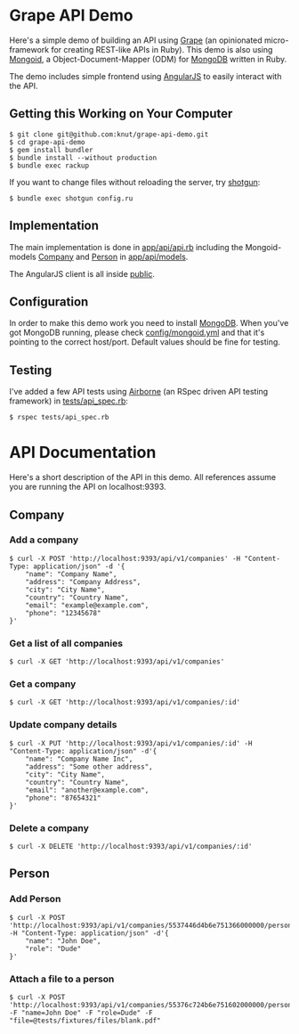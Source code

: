 # Grape API Demo

Here's a simple demo of building an API using [Grape](http://intridea.github.io/grape/) (an opinionated micro-framework for creating REST-like APIs in Ruby). This demo is also using [Mongoid](http://mongoid.org/), a Object-Document-Mapper (ODM) for [MongoDB](https://www.mongodb.org/) written in Ruby.

The demo includes simple frontend using [AngularJS](https://angularjs.org/) to easily interact with the API.

## Getting this Working on Your Computer

	$ git clone git@github.com:knut/grape-api-demo.git
	$ cd grape-api-demo
	$ gem install bundler
	$ bundle install --without production
	$ bundle exec rackup

If you want to change files without reloading the server, try [shotgun](https://github.com/rtomayko/shotgun):
	
	$ bundle exec shotgun config.ru

## Implementation

The main implementation is done in [app/api/api.rb](app/api/api.rb) including the Mongoid-models [Company](api/models/company.rb) and [Person](api/models/person.rb) in [app/api/models](app/api/models).

The AngularJS client is all inside [public](public/).

## Configuration

In order to make this demo work you need to install [MongoDB](https://www.mongodb.org/). When you've got MongoDB running, please check [config/mongoid.yml](config/mongoid.yml) and that it's pointing to the correct host/port. Default values should be fine for testing.

## Testing

I've added a few API tests using [Airborne](https://github.com/brooklynDev/airborne) (an RSpec driven API testing framework) in [tests/api_spec.rb](tests/api_spec.rb):
	
	$ rspec tests/api_spec.rb

# API Documentation

Here's a short description of the API in this demo. All references assume you are running the API on localhost:9393.

## Company

### Add a company

	$ curl -X POST 'http://localhost:9393/api/v1/companies' -H "Content-Type: application/json" -d '{
		"name": "Company Name",
		"address": "Company Address",
		"city": "City Name",
		"country": "Country Name",
		"email": "example@example.com",
		"phone": "12345678"
	}'
	
### Get a list of all companies

	$ curl -X GET 'http://localhost:9393/api/v1/companies'

### Get a company
	
	$ curl -X GET 'http://localhost:9393/api/v1/companies/:id'

### Update company details

	$ curl -X PUT 'http://localhost:9393/api/v1/companies/:id' -H "Content-Type: application/json" -d'{
		"name": "Company Name Inc",
		"address": "Some other address",
		"city": "City Name",
		"country": "Country Name",
		"email": "another@example.com",
		"phone": "87654321"	
	}'

### Delete a company

	$ curl -X DELETE 'http://localhost:9393/api/v1/companies/:id'

## Person

### Add Person

	$ curl -X POST 'http://localhost:9393/api/v1/companies/5537446d4b6e751366000000/persons' -H "Content-Type: application/json" -d'{
  		"name": "John Doe",
  		"role": "Dude"
	}'


### Attach a file to a person

	$ curl -X POST 'http://localhost:9393/api/v1/companies/55376c724b6e751602000000/persons' -F "name=John Doe" -F "role=Dude" -F "file=@tests/fixtures/files/blank.pdf"




